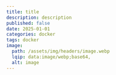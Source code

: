 ```yaml
---
title: title
description: description
published: false
date: 2025-01-01
categories: docker
tags: docker
image:
  path: /assets/img/headers/image.webp
  lqip: data:image/webp;base64,
  alt: image
---
```

